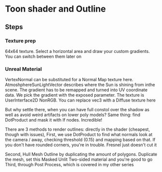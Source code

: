 # Toon shader and Outline

## Steps
### Texture prep
64x64 texture. Select a horizontal area and draw your custom gradients. You can switch between them later on
### Unreal Material
VertexNormal can be substituted for a Normal Map texture here. AtmoshphereSunLightVector describes where the Sun is shining from inthe scene. The gradient has to be remapped and turned into UV coordinate data. We pick the gradient with the exposed parameter. The texture is UserInterface2D NonRGB. You can replace vec3 with a Diffuse texture here


But why settle there, when you can have full constol over the shadow as well as avoid weird artifacts on lower poly models? Same thing: find DotProduct and mask it with If nodes. Incredible!


There are 3 methods to render outlines: directly in the shader (cheapest, though with issues), 
First, we use DotProduct to find what normals look at the camera / away, checking threshold (0.15) and mapping based on that. If you don't have rounded corners, you're in trouble. Fresnel just doesn't cut it



Second, Hull Mesh Outline by duplicating the amount of polygons. Duplicate the mesh, set this Masked Unlit Two-sided material and you're good to go
Third, through Post Process, which is covered in my other series